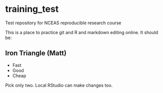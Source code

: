# training_test
Test repository for NCEAS reproducible research course

This is a place to practice git and R and markdown editing online. It should be:

## Iron Triangle (Matt)

- Fast
- Good
- Cheap

Pick only two. Local RStudio can make changes too.
